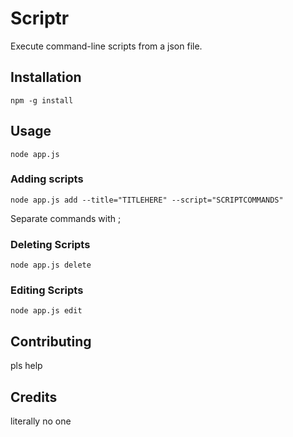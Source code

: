 # Scriptr

Execute command-line scripts from a json file.

## Installation

```shell
npm -g install
```

## Usage

```shell
node app.js
```

### Adding scripts

```shell
node app.js add --title="TITLEHERE" --script="SCRIPTCOMMANDS"
```
Separate commands with ;

### Deleting Scripts

```shell
node app.js delete
```

### Editing Scripts

```shell
node app.js edit
```

## Contributing

pls help

## Credits

literally no one

